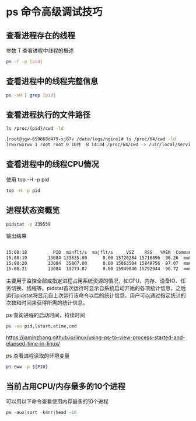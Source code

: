 # ps 命令高级调试技巧

## 查看进程存在的线程

参数 T 查看进程中线程的概述
```bash
ps -T -p [pid]
```

## 查看进程中的线程完整信息

```bash
ps -xH | grep [pid]
```

## 查看进程执行的文件路径

```bash
ls /proc/{pid}/cwd -ld
```

```bash
[root@jgw-659868d479-xj87v /data/logs/nginx]# ls /proc/64/cwd -ld
lrwxrwxrwx 1 root root 0 10月  8 14:34 /proc/64/cwd -> /usr/local/services/tnginx_1_0_0-1.0/bin
```

## 查看进程中的线程CPU情况

使用 top -H -p pid 


```bash
top -H -p pid
```

## 进程状态资概览

```bash
pidstat -p 239559
```

输出结果

```bash
  
15:08:18          PID  minflt/s  majflt/s     VSZ    RSS   %MEM  Command
15:08:19        13084 133835.00      0.00 15720284 15716896  96.26  mmmm
15:08:20        13084  35807.00      0.00 15863504 15849756  97.07  mmmm
15:08:21        13084  19273.87      0.00 15949040 15792944  96.72  mmmm
```

主要用于监控全部或指定进程占用系统资源的情况，如CPU，内存、设备IO、任务切换、线程等。pidstat首次运行时显示自系统启动开始的各项统计信息，之后运行pidstat将显示自上次运行该命令以后的统计信息。用户可以通过指定统计的次数和时间来获得所需的统计信息。


ps 查询进程的启动时间，持续时间

```bash
ps -eo pid,lstart,etime,cmd 
```

https://jaminzhang.github.io/linux/using-ps-to-view-process-started-and-elapsed-time-in-linux/


ps 查看进程读取的环境变量

```bash
ps eww -p ${PID}
```

## 当前占用CPU/内存最多的10个进程

可以用以下命令查看使用内存最多的10个进程
```javascript
ps -aux|sort -k4nr|head -10
